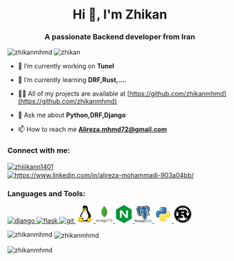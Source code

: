 <h1 align="center">Hi 👋, I'm Zhikan</h1>
<h3 align="center">A passionate Backend developer from Iran</h3>
<img align='right' alt='zhikan' width='400' src='https://mir-s3-cdn-cf.behance.net/project_modules/hd/06f21a161921919.63cd7887d0a70.gif' >
<p align="left"> <img src="https://komarev.com/ghpvc/?username=zhikanmhmd&label=Profile%20views&color=0e75b6&style=flat" alt="zhikanmhmd" /> </p>

- 🔭 I’m currently working on **Tunel**

- 🌱 I’m currently learning **DRF,Rust,....**

- 👨‍💻 All of my projects are available at [https://github.com/zhikanmhmd](https://github.com/zhikanmhmd)

- 💬 Ask me about **Python,DRF,Django**

- 📫 How to reach me **Alireza.mhmd72@gmail.com**

<h3 align="left">Connect with me:</h3>
<p align="left">
<a href="https://twitter.com/zhiiikann1401" target="blank"><img align="center" src="https://raw.githubusercontent.com/rahuldkjain/github-profile-readme-generator/master/src/images/icons/Social/twitter.svg" alt="zhiiikann1401" height="30" width="40" /></a>
<a href="https://linkedin.com/in/https://www.linkedin.com/in/alireza-mohammadi-903a04bb/" target="blank"><img align="center" src="https://raw.githubusercontent.com/rahuldkjain/github-profile-readme-generator/master/src/images/icons/Social/linked-in-alt.svg" alt="https://www.linkedin.com/in/alireza-mohammadi-903a04bb/" height="30" width="40" /></a>
</p>

<h3 align="left">Languages and Tools:</h3>
<p align="left"> <a href="https://www.djangoproject.com/" target="_blank" rel="noreferrer"> <img src="https://cdn.worldvectorlogo.com/logos/django.svg" alt="django" width="40" height="40"/> </a> <a href="https://flask.palletsprojects.com/" target="_blank" rel="noreferrer"> <img src="https://www.vectorlogo.zone/logos/pocoo_flask/pocoo_flask-icon.svg" alt="flask" width="40" height="40"/> </a> <a href="https://git-scm.com/" target="_blank" rel="noreferrer"> <img src="https://www.vectorlogo.zone/logos/git-scm/git-scm-icon.svg" alt="git" width="40" height="40"/> </a> <a href="https://www.linux.org/" target="_blank" rel="noreferrer"> <img src="https://raw.githubusercontent.com/devicons/devicon/master/icons/linux/linux-original.svg" alt="linux" width="40" height="40"/> </a> <a href="https://www.mongodb.com/" target="_blank" rel="noreferrer"> <img src="https://raw.githubusercontent.com/devicons/devicon/master/icons/mongodb/mongodb-original-wordmark.svg" alt="mongodb" width="40" height="40"/> </a> <a href="https://www.nginx.com" target="_blank" rel="noreferrer"> <img src="https://raw.githubusercontent.com/devicons/devicon/master/icons/nginx/nginx-original.svg" alt="nginx" width="40" height="40"/> </a> <a href="https://www.postgresql.org" target="_blank" rel="noreferrer"> <img src="https://raw.githubusercontent.com/devicons/devicon/master/icons/postgresql/postgresql-original-wordmark.svg" alt="postgresql" width="40" height="40"/> </a> <a href="https://www.python.org" target="_blank" rel="noreferrer"> <img src="https://raw.githubusercontent.com/devicons/devicon/master/icons/python/python-original.svg" alt="python" width="40" height="40"/> </a> <a href="https://www.rust-lang.org" target="_blank" rel="noreferrer"> <img src="https://raw.githubusercontent.com/devicons/devicon/master/icons/rust/rust-plain.svg" alt="rust" width="40" height="40"/> </a> </p>

<p><img align="left" src="https://github-readme-stats.vercel.app/api/top-langs?username=zhikanmhmd&show_icons=true&locale=en&layout=compact" alt="zhikanmhmd" /></p>

<p>&nbsp;<img align="center" src="https://github-readme-stats.vercel.app/api?username=zhikanmhmd&show_icons=true&locale=en" alt="zhikanmhmd" /></p>

<p><img align="center" src="https://github-readme-streak-stats.herokuapp.com/?user=zhikanmhmd&" alt="zhikanmhmd" /></p>
